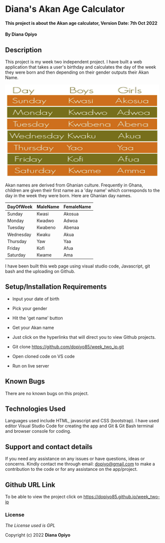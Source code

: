 # Diana's Akan Age Calculator

#### This project is about the Akan age calculator, Version Date: 7th Oct 2022

#### By **Diana Opiyo**

## Description

 This project is my week two independent project.  I have built a web application that takes a user's birthday and calculates the day of the week they were born and then depending on their gender outputs their Akan Name. 

 <img src="/images/akannames.png" width="500px" height="300px">

Akan names are derived from Ghanian culture. Frequently in Ghana, children are given their first name as a 'day name' which corresponds to the day in the week they were born. Here are Ghanian day names.

| DayOfWeek    | MaleName      | FemaleName    |
| -------------| --------------| --------------|
| Sunday       | Kwasi         | Akosua        |
| Monday       | Kwadwo        | Adwoa         |
| Tuesday      | Kwabeno       | Abenaa        |
| Wednesday    | Kwaku         | Akua          |
| Thursday     | Yaw           | Yaa           |
| Friday       | Kofi          | Afua          |
| Saturday     | Kwame         | Ama           |

I have been built this web page using visual studio code, Javascript, git bash and the uploading on Github.

## Setup/Installation Requirements

- Input your date of birth
- Pick your gender
- Hit the 'get name' button
- Get your Akan name

- Just click on the hyperlinks that will direct you to view Github projects.
- Git clone https://github.com/dopiyo85/week_two_ip.git
- Open cloned code on VS code
- Run on live server

## Known Bugs

There are no known bugs on this project.

## Technologies Used

Languages used include HTML, javascript and CSS (bootstrap). I have used editor Visual Studio Code for creating the app and Git & Git Bash terminal and browser console for coding.

## Support and contact details

If you need any assistance on any issues or have questions, ideas or concerns. Kindly contact me through email: dopiyo@gmail.com to make a contribution to the code or for any assistance on the app/project.

## Github URL Link

To be able to view the project click on https://dopiyo85.github.io/week_two-ip

### License

_The License used is GPL_

Copyright (c) 2022 **Diana Opiyo**
